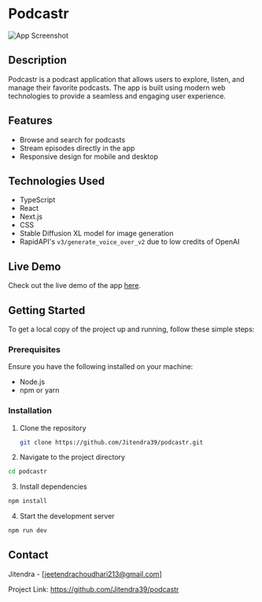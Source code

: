 # Podcastr

![App Screenshot](https://firebasestorage.googleapis.com/v0/b/chat-app-f5d74.appspot.com/o/Screenshot%202024-11-24%20012048.png?alt=media&token=dcebdf32-a084-43de-a712-175b89448d3b)

## Description

Podcastr is a podcast application that allows users to explore, listen, and manage their favorite podcasts. The app is built using modern web technologies to provide a seamless and engaging user experience.

## Features

- Browse and search for podcasts
- Stream episodes directly in the app
- Responsive design for mobile and desktop

## Technologies Used

- TypeScript
- React
- Next.js
- CSS
- Stable Diffusion XL model for image generation
- RapidAPI's `v3/generate_voice_over_v2` due to low credits of OpenAI

## Live Demo

Check out the live demo of the app [here](https://podcastr-pink-nine.vercel.app/).

## Getting Started

To get a local copy of the project up and running, follow these simple steps:

### Prerequisites

Ensure you have the following installed on your machine:

- Node.js
- npm or yarn

### Installation

1. Clone the repository
   ```sh
   git clone https://github.com/Jitendra39/podcastr.git
   
2. Navigate to the project directory
```sh 
cd podcastr

```
3. Install dependencies
```sh
npm install

```
4. Start the development server
```sh
npm run dev


```
## Contact

Jitendra - [jeetendrachoudhari213@gmail.com]

Project Link: https://github.com/Jitendra39/podcastr
